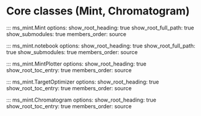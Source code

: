 # Core classes (Mint, Chromatogram)
::: ms_mint.Mint
options:
  show_root_heading: true
  show_root_full_path: true
  show_submodules: true
  members_order: source

::: ms_mint.notebook
options:
  show_root_heading: true
  show_root_full_path: true
  show_submodules: true
  members_order: source

::: ms_mint.MintPlotter
    options:
      show_root_heading: true
      show_root_toc_entry: true
      members_order: source

::: ms_mint.TargetOptimizer
    options:
      show_root_heading: true
      show_root_toc_entry: true
      members_order: source

::: ms_mint.Chromatogram
    options:
      show_root_heading: true
      show_root_toc_entry: true
      members_order: source